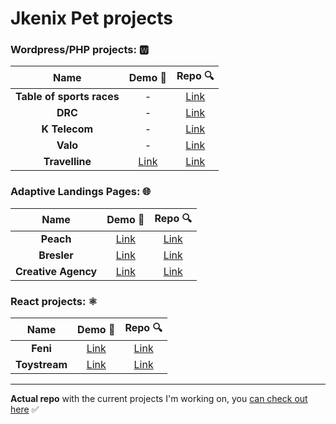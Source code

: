 # Jkenix Pet projects

### Wordpress/PHP projects:  🆆  

|Name|Demo 🔗|Repo 🔍|
|:------------------:|:------:|:------:|
|**Table of sports races**|-|[Link](https://github.com/jkenix/test-startmedia)|
|**DRC**|-|[Link](https://github.com/jkenix/test-inmedian-digital)|
|**K Telecom**|-|[Link](https://github.com/jkenix/test-k-telecom)|
|**Valo**|-|[Link](https://github.com/jkenix/test-valo)|
|**Travelline**|[Link](https://fastidious-dodol-e6b19f.netlify.app/)|[Link](https://github.com/jkenix/test-travelline)|

### Adaptive Landings Pages: 🌐  

|Name|Demo 🔗|Repo 🔍|
|:------------------:|:------:|:------:|
|**Peach**|[Link](https://dainty-sherbet-ab0d4f.netlify.app/)|[Link](https://github.com/jkenix/test-peach)|
|**Bresler**|[Link](https://dashing-stardust-0858f3.netlify.app/)|[Link](https://github.com/jkenix/test-bresler)|
|**Creative Agency**|[Link](https://creative-agencyyyy.netlify.app/)|[Link](https://github.com/jkenix/jkenix-projects/tree/creative-agency)|

### React projects: ⚛️  

|Name|Demo 🔗|Repo 🔍|
|:------------------:|:------:|:------:|
|**Feni**|[Link](https://feni-studio.netlify.app/)|[Link](https://github.com/jkenix/jkenix-project/tree/feni-website)|
|**Toystream**|[Link](https://toystream-team.netlify.app/)|[Link](https://github.com/jkenix/jkenix.github.io/tree/toystream) |

---

**Actual repo** with the current projects I'm working on, you [can check out here](https://github.com/jkenix/jkenix-projects) ✅ 
